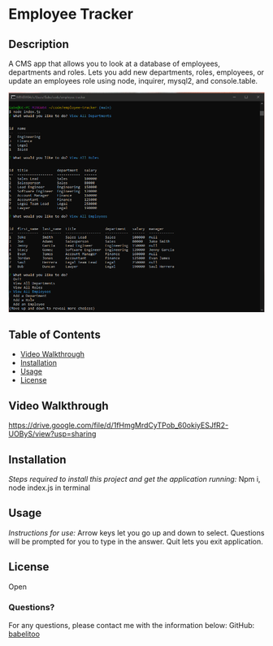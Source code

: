 # Employee Tracker

## Description
A CMS app that allows you to look at a database of employees, departments and roles. Lets you add new departments, roles, employees, or update an employees role using node, inquirer, mysql2, and console.table.

![Screen Shot](./assets/employee-track.png)

## Table of Contents
* [Video Walkthrough](#video)
* [Installation](#installation)
* [Usage](#usage)
* [License](#license)

## Video Walkthrough
https://drive.google.com/file/d/1fHmgMrdCyTPob_60okiyESJfR2-UOByS/view?usp=sharing

## Installation

*Steps required to install this project and get the application running:*
Npm i, node index.js in terminal

 ## Usage
*Instructions for use:*
Arrow keys let you go up and down to select. Questions will be prompted for you to type in the answer. Quit lets you exit application.
## License
Open

### Questions?
For any questions, please contact me with the information below:
GitHub: [babelitoo](https://github.com/babelitoo)
